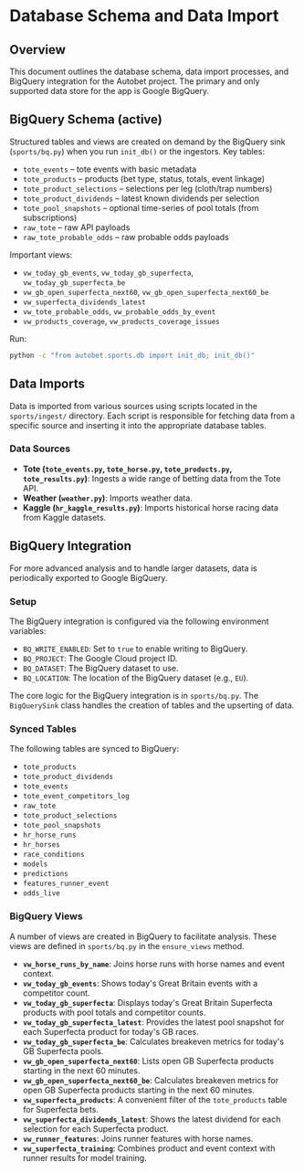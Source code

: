 # Database Schema and Data Import

## Overview

This document outlines the database schema, data import processes, and BigQuery integration for the Autobet project. The primary and only supported data store for the app is Google BigQuery.

## BigQuery Schema (active)

Structured tables and views are created on demand by the BigQuery sink (`sports/bq.py`) when you run `init_db()` or the ingestors. Key tables:

- `tote_events` – tote events with basic metadata
- `tote_products` – products (bet type, status, totals, event linkage)
- `tote_product_selections` – selections per leg (cloth/trap numbers)
- `tote_product_dividends` – latest known dividends per selection
- `tote_pool_snapshots` – optional time-series of pool totals (from subscriptions)
- `raw_tote` – raw API payloads
- `raw_tote_probable_odds` – raw probable odds payloads

Important views:

- `vw_today_gb_events`, `vw_today_gb_superfecta`, `vw_today_gb_superfecta_be`
- `vw_gb_open_superfecta_next60`, `vw_gb_open_superfecta_next60_be`
- `vw_superfecta_dividends_latest`
- `vw_tote_probable_odds`, `vw_probable_odds_by_event`
- `vw_products_coverage`, `vw_products_coverage_issues`

Run:

```bash
python -c "from autobet.sports.db import init_db; init_db()"
```

<!-- Removed legacy local DB references; project is BigQuery-first. -->

## Data Imports

Data is imported from various sources using scripts located in the `sports/ingest/` directory. Each script is responsible for fetching data from a specific source and inserting it into the appropriate database tables.

### Data Sources

*   **Tote (`tote_events.py`, `tote_horse.py`, `tote_products.py`, `tote_results.py`)**: Ingests a wide range of betting data from the Tote API.
*   **Weather (`weather.py`)**: Imports weather data.
*   **Kaggle (`hr_kaggle_results.py`)**: Imports historical horse racing data from Kaggle datasets.

## BigQuery Integration

For more advanced analysis and to handle larger datasets, data is periodically exported to Google BigQuery.

### Setup

The BigQuery integration is configured via the following environment variables:

*   `BQ_WRITE_ENABLED`: Set to `true` to enable writing to BigQuery.
*   `BQ_PROJECT`: The Google Cloud project ID.
*   `BQ_DATASET`: The BigQuery dataset to use.
*   `BQ_LOCATION`: The location of the BigQuery dataset (e.g., `EU`).

The core logic for the BigQuery integration is in `sports/bq.py`. The `BigQuerySink` class handles the creation of tables and the upserting of data.

### Synced Tables

The following tables are synced to BigQuery:

*   `tote_products`
*   `tote_product_dividends`
*   `tote_events`
*   `tote_event_competitors_log`
*   `raw_tote`
*   `tote_product_selections`
*   `tote_pool_snapshots`
*   `hr_horse_runs`
*   `hr_horses`
*   `race_conditions`
*   `models`
*   `predictions`
*   `features_runner_event`
*   `odds_live`

### BigQuery Views

A number of views are created in BigQuery to facilitate analysis. These views are defined in `sports/bq.py` in the `ensure_views` method.

*   **`vw_horse_runs_by_name`**: Joins horse runs with horse names and event context.
*   **`vw_today_gb_events`**: Shows today's Great Britain events with a competitor count.
*   **`vw_today_gb_superfecta`**: Displays today's Great Britain Superfecta products with pool totals and competitor counts.
*   **`vw_today_gb_superfecta_latest`**: Provides the latest pool snapshot for each Superfecta product for today's GB races.
*   **`vw_today_gb_superfecta_be`**: Calculates breakeven metrics for today's GB Superfecta pools.
*   **`vw_gb_open_superfecta_next60`**: Lists open GB Superfecta products starting in the next 60 minutes.
*   **`vw_gb_open_superfecta_next60_be`**: Calculates breakeven metrics for open GB Superfecta products starting in the next 60 minutes.
*   **`vw_superfecta_products`**: A convenient filter of the `tote_products` table for Superfecta bets.
*   **`vw_superfecta_dividends_latest`**: Shows the latest dividend for each selection for each Superfecta product.
*   **`vw_runner_features`**: Joins runner features with horse names.
*   **`vw_superfecta_training`**: Combines product and event context with runner results for model training.
